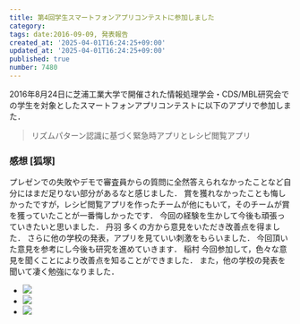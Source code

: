 ```yaml
---
title: 第4回学生スマートフォンアプリコンテストに参加しました
category:
tags: date:2016-09-09, 発表報告
created_at: '2025-04-01T16:24:25+09:00'
updated_at: '2025-04-01T16:24:25+09:00'
published: true
number: 7480
---
```


2016年8月24日に芝浦工業大学で開催された情報処理学会・CDS/MBL研究会での学生を対象としたスマートフォンアプリコンテストに以下のアプリで参加しまた．

> リズムパターン認識に基づく緊急時アプリとレシピ閲覧アプリ


### 感想 [狐塚]
プレゼンでの失敗やデモで審査員からの質問に全然答えられなかったことなど自分にはまだ足りない部分があるなと感じました．
賞を獲れなかったことも悔しかったですが，レシピ閲覧アプリを作ったチームが他にもいて，そのチームが賞を獲っていたことが一番悔しかったです．
今回の経験を生かして今後も頑張っていきたいと思いました．
丹羽 多くの方から意見をいただき改善点を得ました．
さらに他の学校の発表，アプリを見ていい刺激をもらいました．
今回頂いた意見を参考にし今後も研究を進めていきます．
稲村 今回参加して，色々な意見を聞くことにより改善点を知ることができました．
また，他の学校の発表を聞いて凄く勉強になりました．

<div class="img-container">
    <ul class="slider">
        <li><a href="/hpg/img/2016/09/2016-08-24-16.19.38.jpg" data-lightbox="2016-09-09"><img src="/hpg/img/thumbnail/2016/09/2016-08-24-16.19.38.jpg"  /></a></li>
        <li><a href="/hpg/img/2016/09/2016-08-24-14.53.40.jpg" data-lightbox="2016-09-09"><img src="/hpg/img/thumbnail/2016/09/2016-08-24-14.53.40.jpg"  /></a></li>
        <li><a href="/hpg/img/2016/09/2016-08-24-14.35.34.jpg" data-lightbox="2016-09-09"><img src="/hpg/img/thumbnail/2016/09/2016-08-24-14.35.34.jpg"  /></a></li>
    </ul>
</div>
